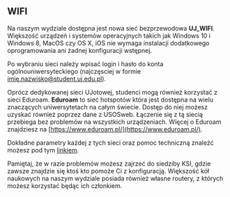 ## WIFI

Na naszym wydziale dostępna jest nowa sieć bezprzewodowa **UJ_WIFI**. Większość urządzeń i systemów operacyjnych takich jak Windows 10 i Windows 8, MacOS czy OS X, iOS nie wymaga instalacji dodatkowego oprogramowania ani żadnej konfiguracji wstępnej.

Po wybraniu sieci należy wpisać login i hasło do konta ogólnouniwersyteckiego (najczęsciej w formie imię.nazwisko@student.uj.edu.pl).

Oprócz dedykowanej sieci UJotowej, studenci mogą również korzystać z sieci Eduroam. **Eduroam** to sieć hotspotów która jest dostępna na wielu znaczących uniwersytetach na całym świecie. Dostęp do niej możesz uzyskać również poprzez dane z USOSweb. Łączenie się z tą siecią przebiega bez problemów na wszystkich urządzeniach. Więcej o Eduroam znajdziesz na [https://www.eduroam.pl/](https://www.eduroam.pl/).

Dokładne parametry każdej z tych sieci oraz pomoc techniczną znaleźć możesz pod tym [linkiem](http://www.pomocit.uj.edu.pl/wifi).

Pamiętaj, że w razie problemów możesz zajrzeć do siedziby KSI, gdzie zawsze znajdzie się ktoś kto pomoże Ci z konfiguracją. Większość kół naukowych na naszym wydziale posiada również własne routery, z których możesz korzystać będąc ich członkiem.
